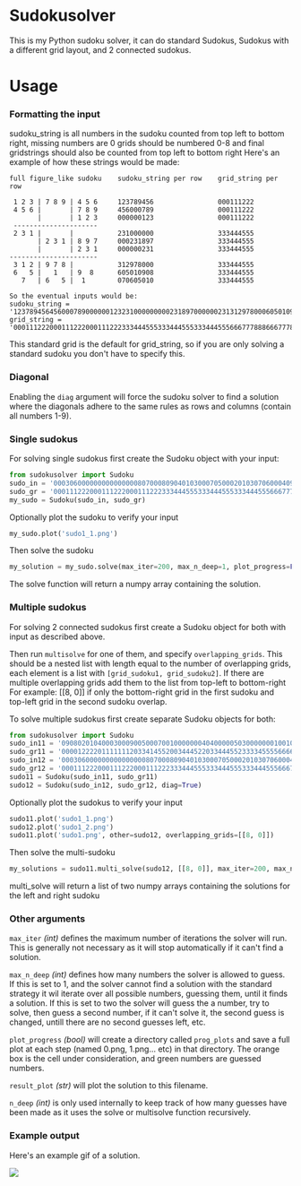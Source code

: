 # Sudokusolver

This is my Python sudoku solver, it can do standard Sudokus, Sudokus with a different grid layout, and 2 connected sudokus.

# Usage

### Formatting the input

sudoku_string is all numbers in the sudoku counted from top left to bottom right, missing numbers are 0
grids should be numbered 0-8 and final gridstrings should also be counted from top left to bottom right
Here's an example of how these strings would be made:
```
full figure_like sudoku    sudoku_string per row    grid_string per row

 1 2 3 | 7 8 9 | 4 5 6     123789456                000111222
 4 5 6 |       | 7 8 9     456000789                000111222
       |       | 1 2 3     000000123                000111222
 ---------------------
 2 3 1 |       |           231000000                333444555  
       | 2 3 1 | 8 9 7     000231897                333444555
       |       | 2 3 1     000000231                333444555
----------------------
 3 1 2 | 9 7 8 |           312978000                333444555
 6   5 |   1   | 9  8      605010908                333444555
   7   | 6   5 |  1        070605010                333444555

So the eventual inputs would be:
sudoku_string = '123789456456000789000000123231000000000231897000000231312978000605010908070605010'
grid_string = '000111222000111222000111222333444555333444555333444555666777888666777888666777888'
```
This standard grid is the default for grid_string, so if you are only solving a standard sudoku you don't have to specify this.

### Diagonal

Enabling the `diag` argument will force the sudoku solver to find a solution where the diagonals adhere to the same rules as rows and columns (contain all numbers 1-9).

### Single sudokus

For solving single sudokus first create the Sudoku object with your input:
```python
from sudokusolver import Sudoku
sudo_in = '000306000000000000000807000809040103000705000201030706000409000000000000000503000'
sudo_gr = '000111222000111222000111222333444555333444555333444555666777888666777888666777888'
my_sudo = Sudoku(sudo_in, sudo_gr)
```
Optionally plot the sudoku to verify your input
```python
my_sudo.plot('sudo1_1.png')
```
Then solve the sudoku
```python
my_solution = my_sudo.solve(max_iter=200, max_n_deep=1, plot_progress=False, result_plot='my_sudoku_solution')
```
The solve function will return a numpy array containing the solution.

### Multiple sudokus

For solving 2 connected sudokus first create a Sudoku object for both with input as described above.

Then run `multisolve` for one of them, and specify `overlapping_grids`. This should be a nested list with length equal to the number of overlapping grids, each element is a list with `[grid_sudoku1, grid_sudoku2]`. 
If there are multiple overlapping grids add them to the list from top-left to bottom-right
For example: [[8, 0]] if only the bottom-right grid in the first sudoku and top-left grid in the second sudoku overlap.

To solve multiple sudokus first create separate Sudoku objects for both:
```python
from sudokusolver import Sudoku
sudo_in11 = '090802010400030009005000700100000004040000050300000001001000000500070000060704000'
sudo_gr11 = '000012222011111112033414552003444522033444552333345555666666888777766888777776888'
sudo_in12 = '000306000000000000000807000809040103000705000201030706000409000000000000000503000'
sudo_gr12 = '000111222000111222000111222333444555333444555333444555666777888666777888666777888'
sudo11 = Sudoku(sudo_in11, sudo_gr11)
sudo12 = Sudoku(sudo_in12, sudo_gr12, diag=True)
```
Optionally plot the sudokus to verify your input
```python
sudo11.plot('sudo1_1.png')
sudo12.plot('sudo1_2.png')
sudo11.plot('sudo1.png', other=sudo12, overlapping_grids=[[8, 0]])
```
Then solve the multi-sudoku
```python
my_solutions = sudo11.multi_solve(sudo12, [[8, 0]], max_iter=200, max_n_deep=1, plot_progress=False, result_plot='solution1.png')
```
multi_solve will return a list of two numpy arrays containing the solutions for the left and right sudoku

### Other arguments
`max_iter` _(int)_ defines the maximum number of iterations the solver will run. This is generally not necessary as it will stop automatically if it can't find a solution.

`max_n_deep` _(int)_ defines how many numbers the solver is allowed to guess. If this is set to 1, and the solver cannot find a solution with the standard strategy it wil iterate over all possible numbers, guessing them, until it finds a solution.
If this is set to two the solver will guess the a number, try to solve, then guess a second number, if it can't solve it, the second guess is changed, untill there are no second guesses left, etc.

`plot_progress` _(bool)_  will create a directory called `prog_plots` and save a full plot at each step (named 0.png, 1.png... etc) in that directory. The orange box is the cell under consideration, and green numbers are guessed numbers.

`result_plot` _(str)_ will plot the solution to this filename.

`n_deep` _(int)_ is only used internally to keep track of how many guesses have been made as it uses the solve or multisolve function recursively.

### Example output
Here's an example gif of a solution. <br/> 

![](out.gif)
